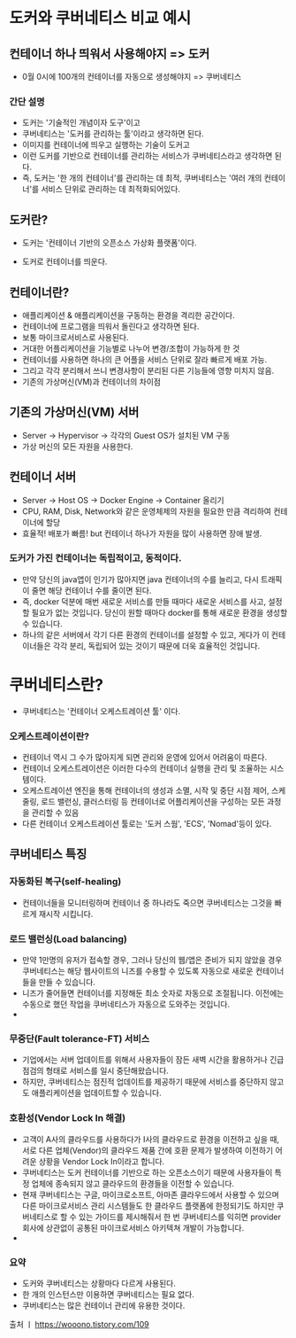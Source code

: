 # 도커와 쿠버네티스 비교 예시

## 컨테이너 하나 띄워서 사용해야지 => 도커

- 0월 0시에 100개의 컨테이너를 자동으로 생성해야지 => 쿠버네티스

### 간단 설명

- 도커는 '기술적인 개념이자 도구'이고
- 쿠버네티스는 '도커를 관리하는 툴'이라고 생각하면 된다.
- 이미지를 컨테이너에 띄우고 실행하는 기술이 도커고
- 이런 도커를 기반으로 컨테이너를 관리하는 서비스가 쿠버네티스라고 생각하면 된다.
- 즉, 도커는 '한 개의 컨테이너'를 관리하는 데 최적, 쿠버네티스는 '여러 개의 컨테이너'를 서비스 단위로 관리하는 데 최적화되어있다.

## 도커란?

- 도커는 '컨테이너 기반의 오픈소스 가상화 플랫폼'이다.

- 도커로 컨테이너를 띄운다.

## 컨테이너란?

- 애플리케이션 & 애플리케이션을 구동하는 환경을 격리한 공간이다.
- 컨테이너에 프로그램을 띄워서 돌린다고 생각하면 된다.
- 보통 마이크로서비스로 사용된다.
- 거대한 어플리케이션을 기능별로 나누어 변경/조합이 가능하게 한 것
- 컨테이너를 사용하면 하나의 큰 어플을 서비스 단위로 잘라 빠르게 배포 가능.
- 그리고 각각 분리해서 쓰니 변경사항이 분리된 다른 기능들에 영향 미치지 않음.
- 기존의 가상머신(VM)과 컨테이너의 차이점


## 기존의 가상머신(VM) 서버
- Server → Hypervisor → 각각의 Guest OS가 설치된 VM 구동
- 가상 머신의 모든 자원을 사용한다.

## 컨테이너 서버
- Server → Host OS → Docker Engine → Container 올리기
- CPU, RAM, Disk, Network와 같은 운영체제의 자원을 필요한 만큼 격리하여 컨테이너에 할당
- 효율적! 배포가 빠름! but 컨테이너 하나가 자원을 많이 사용하면 장애 발생.

### 도커가 가진 컨테이너는 독립적이고, 동적이다.

- 만약 당신의 java앱이 인기가 많아지면 java 컨테이너의 수를 늘리고, 다시 트래픽이 줄면 해당 컨테이너 수를 줄이면 된다.
- 즉, docker 덕분에 매번 새로운 서비스를 만들 때마다 새로운 서비스를 사고, 설정할 필요가 없는 것입니다. 당신이 원할 때마다 docker를 통해 새로운 환경을 생성할 수 있습니다.
- 하나의 같은 서버에서 각기 다른 환경의 컨테이너를 설정할 수 있고, 게다가 이 컨테이너들은 각각 분리, 독립되어 있는 것이기 때문에 더욱 효율적인 것입니다.

# 쿠버네티스란?

- 쿠버네티스는 '컨테이너 오케스트레이션 툴' 이다.

### 오케스트레이션이란?

- 컨테이너 역시 그 수가 많아지게 되면 관리와 운영에 있어서 어려움이 따른다.
- 컨테이너 오케스트레이션은 이러한 다수의 컨테이너 실행을 관리 및 조율하는 시스템이다.
- 오케스트레이션 엔진을 통해 컨테이너의 생성과 소멸, 시작 및 중단 시점 제어, 스케줄링, 로드 밸런싱, 클러스터링 등 컨테이너로 어플리케이션을 구성하는 모든 과정을 관리할 수 있음
- 다른 컨테이너 오케스트레이션 툴로는 '도커 스웜', 'ECS', 'Nomad'등이 있다.

## 쿠버네티스 특징

### 자동화된 복구(self-healing)
- 컨테이너들을 모니터링하며 컨테이너 중 하나라도 죽으면 쿠버네티스는 그것을 빠르게 재시작 시킵니다.

### 로드 밸런싱(Load balancing)
- 만약 1만명의 유저가 접속할 경우, 그러나 당신의 웹/앱은 준비가 되지 않았을 경우 쿠버네티스는 해당 웹사이트의 니즈를 수용할 수 있도록 자동으로 새로운 컨테이너들을 만들 수 있습니다.
- 니즈가 줄어들면 컨테이너를 지정해둔 최소 숫자로 자동으로 조절됩니다. 이전에는 수동으로 했던 작업을 쿠버네티스가 자동으로 도와주는 것입니다.
- 
### 무중단(Fault tolerance-FT) 서비스
- 기업에서는 서버 업데이트를 위해서 사용자들이 잠든 새벽 시간을 활용하거나 긴급 점검의 형태로 서비스를 일시 중단해왔습니다.
- 하지만, 쿠버네티스는 점진적 업데이트를 제공하기 때문에 서비스를 중단하지 않고도 애플리케이션을 업데이트할 수 있습니다.


### 호환성(Vendor Lock In 해결)
- 고객이 A사의 클라우드를 사용하다가 I사의 클라우드로 환경을 이전하고 싶을 때, 서로 다른 업체(Vendor)의 클라우드 제품 간에 호환 문제가 발생하여 이전하기 어려운 상황을 Vendor Lock In이라고 합니다.
- 쿠버네티스는 도커 컨테이너를 기반으로 하는 오픈소스이기 때문에 사용자들이 특정 업체에 종속되지 않고 클라우드의 환경들을 이전할 수 있습니다.
- 현재 쿠버네티스는 구글, 마이크로소프트, 아마존 클라우드에서 사용할 수 있으며 다른 마이크로서비스 관리 시스템들도 한 클라우드 플랫폼에 한정되기도 하지만 쿠버네티스로 할 수 있는 가이드를 제시해줘서 한 번 쿠버네티스를 익히면 provider 회사에 상관없이 공통된 마이크로서비스 아키텍쳐 개발이 가능합니다.
- 
### 요약
- 도커와 쿠버네티스는 상황마다 다르게 사용된다.
- 한 개의 인스턴스만 이용하면 쿠버네티스는 필요 없다.
- 쿠버네티스는 많은 컨테이너 관리에 유용한 것이다.

출처 ㅣ https://wooono.tistory.com/109
